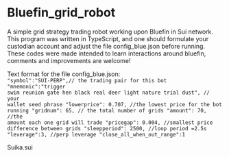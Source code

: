 # Bluefin_grid_robot
A simple grid strategy trading robot working upon Bluefin in Sui network. This program was written in TypeScript, and one should formulate your custodian account and adjust the file config_blue.json before running. These codes were made intended to learn interactions around bluefin, comments and improvements are welcome!  

Text format for the file config_blue.json:
<code>
"symbol":"SUI-PERP",// the trading pair for this bot
"mnemonic":"trigger swim reunion gate hen black real deer light nature trial dust",  // your wallet seed phrase
  "lowerprice": 0.707,  //the lowest price for the bot running
  "gridnum": 65,  // the total number of grids
  "amount": 70,  //the amount each one grid will trade
  "pricegap": 0.004,  //smallest price difference between grids
  "sleepperiod": 2500, //loop period =2.5s
  "leverage":3, //perp leverage
  "close_all_when_out_range":1
</code>



Suika.sui
